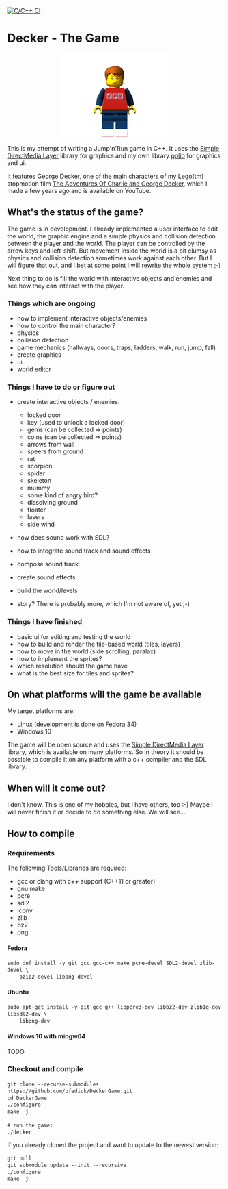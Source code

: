 [![C/C++ CI](https://github.com/pfedick/DeckerGame/actions/workflows/c-cpp.yml/badge.svg)](https://github.com/pfedick/DeckerGame/actions/workflows/c-cpp.yml)

# Decker - The Game

<p align="center">
  <img src="https://github.com/pfedick/DeckerGame/raw/main/lightwave/Render/george/frame_0027.png" />
</p>


This is my attempt of writing a Jump'n'Run game in C++. It uses the [Simple DirectMedia Layer](https://www.libsdl.org/) library for graphics and my own library [pplib](https://github.com/pfedick/pplib) for graphics and ui.

It features George Decker, one of the main characters of my Lego(tm) stopmotion film [The Adventures Of Charlie and George Decker](https://youtu.be/-aJDTe_obKI), which I made a few years ago and is available on YouTube.


## What's the status of the game?
The game is in development. I already implemented a user interface to edit the world,
the graphic engine and a simple physics and collision detection between the player
and the world. The player can be controlled by the arrow keys and left-shift. But
movement inside the world is a bit clumsy as physics and collision detection sometimes
work against each other. But I will figure that out, and I bet at some point I will
rewrite the whole system ;-)

Next thing to do is fill the world with interactive objects and enemies and see how
they can interact with the player.

### Things which are ongoing
- how to implement interactive objects/enemies
- how to control the main character?
- physics
- collision detection
- game mechanics (hallways, doors, traps, ladders, walk, run, jump, fall)
- create graphics
- ui
- world editor

### Things I have to do or figure out
- create interactive objects / enemies:
    - locked door
    - key (used to unlock a locked door)
    - gems (can be collected => points)
    - coins (can be collected  => points)
    - arrows from wall
    - speers from ground
    - rat
    - scorpion
    - spider
    - skeleton
    - mummy
    - some kind of angry bird?
    - dissolving ground
    - floater
    - lasers
    - side wind
  
- how does sound work with SDL?
- how to integrate sound track and sound effects
- compose sound track
- create sound effects
- build the world/levels
- story?
There is probably more, which I'm not aware of, yet ;-)

### Things I have finished
- basic ui for editing and testing the world
- how to build and render the tile-based world (tiles, layers)
- how to move in the world (side scrolling, paralax)
- how to implement the sprites?
- which resolution should the game have
- what is the best size for tiles and sprites?



## On what platforms will the game be available
My target platforms are:

- Linux (development is done on Fedora 34)
- Windows 10

The game will be open source and uses the [Simple DirectMedia Layer](https://www.libsdl.org/)
library, which is available on many platforms. So in theory it should be possible to
compile it on any platform with a c++ compiler and the SDL library.

## When will it come out?
I don't know. This is one of my hobbies, but I have others, too :-)
Maybe I will never finish it or decide to do something else. We will see...

## How to compile
### Requirements
The following Tools/Libraries are required:
- gcc or clang with c++ support (C++11 or greater)
- gnu make
- pcre
- sdl2
- iconv
- zlib
- bz2
- png

#### Fedora
    sudo dnf install -y git gcc gcc-c++ make pcre-devel SDL2-devel zlib-devel \
        bzip2-devel libpng-devel
        
#### Ubuntu
    sudo apt-get install -y git gcc g++ libpcre3-dev libbz2-dev zlib1g-dev libsdl2-dev \
        libpng-dev
        
#### Windows 10 with mingw64
TODO

### Checkout and compile

    git clone --recurse-submodules https://github.com/pfedick/DeckerGame.git
    cd DeckerGame
    ./configure
    make -j
    
    # run the game:
    ./decker
    
If you already cloned the project and want to update to the newest version:

    git pull
    git submodule update --init --recursive
    ./configure
    make -j
    
    
    






